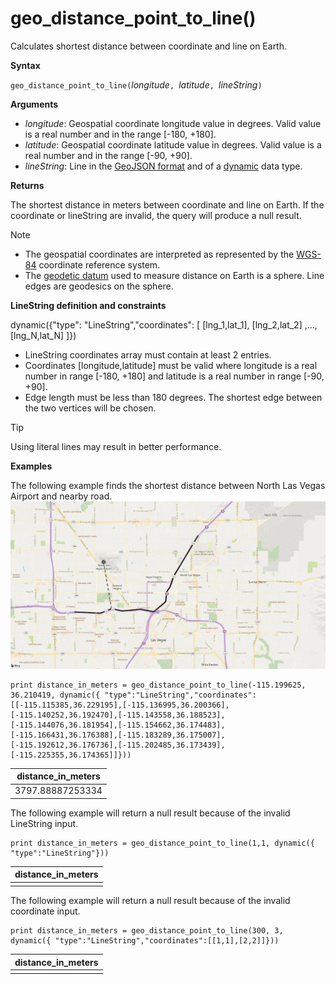 # geo_distance_point_to_line()

Calculates shortest distance between coordinate and line on Earth.

**Syntax**

`geo_distance_point_to_line(`*longitude*`, `*latitude*`, `*lineString*`)`

**Arguments**

* *longitude*: Geospatial coordinate longitude value in degrees. Valid value is a real number and in the range [-180, +180].
* *latitude*: Geospatial coordinate latitude value in degrees. Valid value is a real number and in the range [-90, +90].
* *lineString*: Line in the [GeoJSON format](https://tools.ietf.org/html/rfc7946) and of a [dynamic](./scalar-data-types/dynamic.md) data type.

**Returns**

The shortest distance in meters between coordinate and line on Earth. If the coordinate or lineString are invalid, the query will produce a null result.

> [!NOTE]
> * The geospatial coordinates are interpreted as represented by the [WGS-84](https://earth-info.nga.mil/GandG/update/index.php?action=home) coordinate reference system.
> * The [geodetic datum](https://en.wikipedia.org/wiki/Geodetic_datum) used to measure distance on Earth is a sphere. Line edges are geodesics on the sphere.

**LineString definition and constraints**

dynamic({"type": "LineString","coordinates": [ [lng_1,lat_1], [lng_2,lat_2] ,..., [lng_N,lat_N] ]})

* LineString coordinates array must contain at least 2 entries.
* Coordinates [longitude,latitude] must be valid where longitude is a real number in range [-180, +180] and latitude is a real number in range [-90, +90].
* Edge length must be less than 180 degrees. The shortest edge between the two vertices will be chosen.

> [!TIP]
> Using literal lines may result in better performance.

**Examples**

The following example finds the shortest distance between North Las Vegas Airport and nearby road.
![Distance between North Las Vegas Airport and road](./images/queries/geo/distance_point_to_line.png)

<!-- csl: https://help.kusto.windows.net/Samples -->
```
print distance_in_meters = geo_distance_point_to_line(-115.199625, 36.210419, dynamic({ "type":"LineString","coordinates":[[-115.115385,36.229195],[-115.136995,36.200366],[-115.140252,36.192470],[-115.143558,36.188523],[-115.144076,36.181954],[-115.154662,36.174483],[-115.166431,36.176388],[-115.183289,36.175007],[-115.192612,36.176736],[-115.202485,36.173439],[-115.225355,36.174365]]}))
```

|distance_in_meters|
|---|
|3797.88887253334|

The following example will return a null result because of the invalid LineString input.
<!-- csl: https://help.kusto.windows.net/Samples -->
```
print distance_in_meters = geo_distance_point_to_line(1,1, dynamic({ "type":"LineString"}))
```

|distance_in_meters|
|---|
||

The following example will return a null result because of the invalid coordinate input.
<!-- csl: https://help.kusto.windows.net/Samples -->
```
print distance_in_meters = geo_distance_point_to_line(300, 3, dynamic({ "type":"LineString","coordinates":[[1,1],[2,2]]}))
```

|distance_in_meters|
|---|
||
